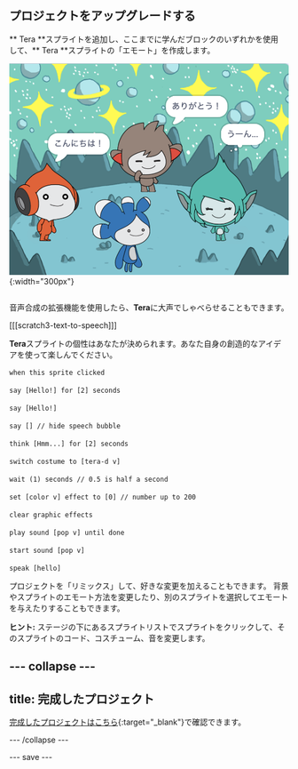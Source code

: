 ## プロジェクトをアップグレードする

<div style="display: flex; flex-wrap: wrap">
<div style="flex-basis: 200px; flex-grow: 1; margin-right: 15px;">
** Tera **スプライトを追加し、ここまでに学んだブロックのいずれかを使用して、** Tera **スプライトの「エモート」を作成します。
</div>
<div>

![ステージ上のTeraスプライト](images/tera-step.png){:width="300px"}

</div>
</div>

音声合成の拡張機能を使用したら、**Tera**に大声でしゃべらせることもできます。

[[[scratch3-text-to-speech]]]

**Tera**スプライトの個性はあなたが決められます。あなた自身の創造的なアイデアを使って楽しんでください。

```blocks3
when this sprite clicked

say [Hello!] for [2] seconds

say [Hello!]

say [] // hide speech bubble

think [Hmm...] for [2] seconds

switch costume to [tera-d v]

wait (1) seconds // 0.5 is half a second

set [color v] effect to [0] // number up to 200

clear graphic effects

play sound [pop v] until done

start sound [pop v]

speak [hello]
```

プロジェクトを「リミックス」して、好きな変更を加えることもできます。 背景やスプライトのエモート方法を変更したり、別のスプライトを選択してエモートを与えたりすることもできます。

**ヒント:** ステージの下にあるスプライトリストでスプライトをクリックして、そのスプライトのコード、コスチューム、音を変更します。

--- collapse ---
---
title: 完成したプロジェクト
---

[完成したプロジェクトはこちら](https://scratch.mit.edu/projects/606912139/){:target="_blank"}で確認できます。

--- /collapse ---

--- save ---
